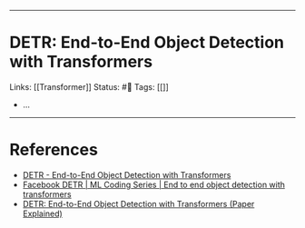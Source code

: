 ___
# DETR: End-to-End Object Detection with Transformers
Links: [[Transformer]]
Status: #🌱 
Tags: [[]]
<!--- Created on: 2023.08.28, 18:57 --->

- ...
___

# References
- [DETR - End-to-End Object Detection with Transformers](https://arxiv.org/pdf/2005.12872.pdf)
- [Facebook DETR | ML Coding Series | End to end object detection with transformers](https://www.youtube.com/watch?v=xkuoZ50gK4Q&list=PLBoQnSflObckGnAS9mXjqCZhg7VTz4x8n&index=17)
- [DETR: End-to-End Object Detection with Transformers (Paper Explained)](https://www.youtube.com/watch?v=T35ba_VXkMY)